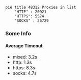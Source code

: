 
```mermaid
pie title 48312 Proxies in list
    "HTTP" : 20921
    "HTTPS": 5574
    "SOCKS" : 26729
```

### Some Info
#### Average Timeout

- mixed: 3.2s
- http: 1.3s
- https: 8.3s
- socks: 4.7s